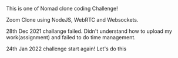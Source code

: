 This is one of Nomad clone coding Challenge!

Zoom Clone using NodeJS, WebRTC and Websockets.


28th Dec 2021 challange failed. Didn't understand how to upload my work(assignment)
and failed to do time management.

24th Jan 2022 challenge start again! 
Let's do this
